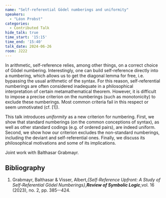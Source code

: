 ```yaml
---
name: "Self-referential Gödel numberings and uniformity"
speakers:
  - "Léon Probst"
categories:
  - Contributed Talk
hide_talk: true
time_start: '15:15'
time_end: '15:40'
talk_date: 2024-06-26
room: J222
---
```







In arithmetic, self-reference relies, among other things, on a correct choice of Gödel numbering. Interestingly, one can build self-reference directly into a numbering, which allows us to get the diagonal lemma for free, i.e. bypassing the usual arithmetic of the syntax. For this reason, self-referential numberings are often considered inadequate in a philosophical interpretation of certain metamathematical theorem. However, it is difficult to impose a precise criterion on the numberings (such as monotonicity) to exclude these numberings. Most common criteria fail in this respect or seem unmotivated (cf. [1]).

This talk introduces _uniformity_ as a new criterion for numbering. First, we show that standard numberings (on the common conceptions of syntax), as well as other standard codings (e.g. of ordered pairs), are indeed uniform. Second, we show how our criterion excludes the non-standard numberings, including the deviant and self-referential ones. Finally, we discuss its philosophical motivations and some of its implications.

Joint work with Balthasar Grabmayr.

## Bibliography










1. Grabmayr, Balthasar & Visser, Albert,_{Self-Reference Upfront: A Study of Self-Referential Gödel Numberings}_,**_Review of Symbolic Logic_**,vol. 16 (2023), no. 2, pp. 385--424.






